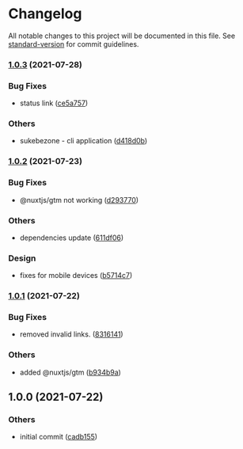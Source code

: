 # Changelog

All notable changes to this project will be documented in this file. See [standard-version](https://github.com/conventional-changelog/standard-version) for commit guidelines.

### [1.0.3](https://github.com/opendreamnet/opendreamnet/compare/v1.0.2...v1.0.3) (2021-07-28)


### Bug Fixes

* status link ([ce5a757](https://github.com/opendreamnet/opendreamnet/commit/ce5a7577dc2504f95360006bd788bee9f6dd6c46))


### Others

* sukebezone - cli application ([d418d0b](https://github.com/opendreamnet/opendreamnet/commit/d418d0b6ba6ca92242de2ae15e4874421bedaf90))

### [1.0.2](https://github.com/opendreamnet/opendreamnet/compare/v1.0.1...v1.0.2) (2021-07-23)


### Bug Fixes

* @nuxtjs/gtm not working ([d293770](https://github.com/opendreamnet/opendreamnet/commit/d29377016a94e1fe7a3e6c11389bfee7628d40f9))


### Others

* dependencies update ([611df06](https://github.com/opendreamnet/opendreamnet/commit/611df069c8475958282f329873f5a46d557961f4))


### Design

* fixes for mobile devices ([b5714c7](https://github.com/opendreamnet/opendreamnet/commit/b5714c7accc97012a586be42eb8b2e53d5be2299))

### [1.0.1](https://github.com/opendreamnet/opendreamnet/compare/v1.0.0...v1.0.1) (2021-07-22)


### Bug Fixes

* removed invalid links. ([8316141](https://github.com/opendreamnet/opendreamnet/commit/8316141bb06c83aa9c703006a75c985643b3f8a9))


### Others

* added @nuxtjs/gtm ([b934b9a](https://github.com/opendreamnet/opendreamnet/commit/b934b9ae2696f5ece8eabf59365a591f7c2184ed))

## 1.0.0 (2021-07-22)


### Others

* initial commit ([cadb155](https://github.com/opendreamnet/opendreamnet/commit/cadb1550cf656b5c6a030c83eb6b3dbff2cb6a6e))
